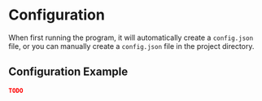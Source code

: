 # Configuration
When first running the program, it will automatically create a `config.json` file, or you can manually create a `config.json` file in the project directory.

## Configuration Example
```json
TODO
```